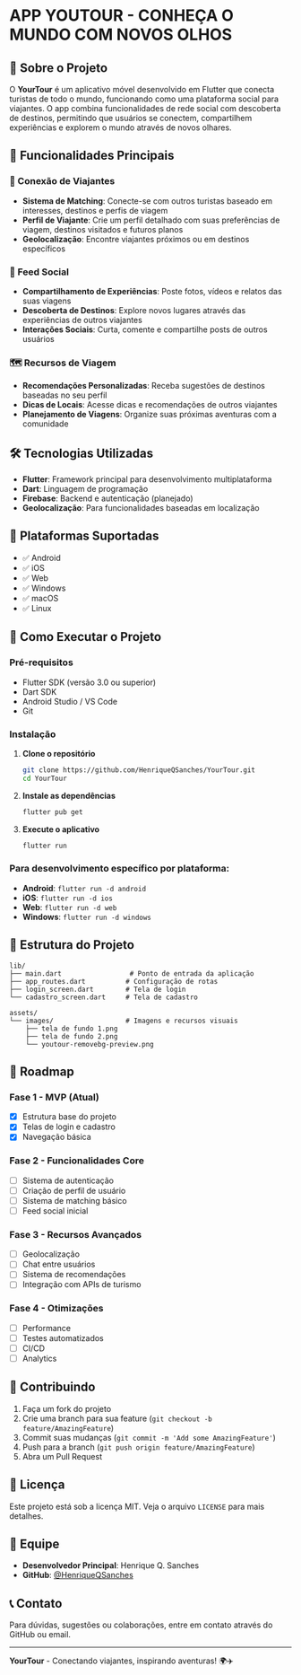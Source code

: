 # APP YOUTOUR - CONHEÇA O MUNDO COM NOVOS OLHOS

## 📱 Sobre o Projeto

O **YourTour** é um aplicativo móvel desenvolvido em Flutter que conecta turistas de todo o mundo, funcionando como uma plataforma social para viajantes. O app combina funcionalidades de rede social com descoberta de destinos, permitindo que usuários se conectem, compartilhem experiências e explorem o mundo através de novos olhares.

## 🌟 Funcionalidades Principais

### 🔗 Conexão de Viajantes
- **Sistema de Matching**: Conecte-se com outros turistas baseado em interesses, destinos e perfis de viagem
- **Perfil de Viajante**: Crie um perfil detalhado com suas preferências de viagem, destinos visitados e futuros planos
- **Geolocalização**: Encontre viajantes próximos ou em destinos específicos

### 📰 Feed Social
- **Compartilhamento de Experiências**: Poste fotos, vídeos e relatos das suas viagens
- **Descoberta de Destinos**: Explore novos lugares através das experiências de outros viajantes
- **Interações Sociais**: Curta, comente e compartilhe posts de outros usuários

### 🗺️ Recursos de Viagem
- **Recomendações Personalizadas**: Receba sugestões de destinos baseadas no seu perfil
- **Dicas de Locais**: Acesse dicas e recomendações de outros viajantes
- **Planejamento de Viagens**: Organize suas próximas aventuras com a comunidade

## 🛠️ Tecnologias Utilizadas

- **Flutter**: Framework principal para desenvolvimento multiplataforma
- **Dart**: Linguagem de programação
- **Firebase**: Backend e autenticação (planejado)
- **Geolocalização**: Para funcionalidades baseadas em localização

## 📱 Plataformas Suportadas

- ✅ Android
- ✅ iOS
- ✅ Web
- ✅ Windows
- ✅ macOS
- ✅ Linux

## 🚀 Como Executar o Projeto

### Pré-requisitos
- Flutter SDK (versão 3.0 ou superior)
- Dart SDK
- Android Studio / VS Code
- Git

### Instalação

1. **Clone o repositório**
   ```bash
   git clone https://github.com/HenriqueQSanches/YourTour.git
   cd YourTour
   ```

2. **Instale as dependências**
   ```bash
   flutter pub get
   ```

3. **Execute o aplicativo**
   ```bash
   flutter run
   ```

### Para desenvolvimento específico por plataforma:

- **Android**: `flutter run -d android`
- **iOS**: `flutter run -d ios`
- **Web**: `flutter run -d web`
- **Windows**: `flutter run -d windows`

## 📁 Estrutura do Projeto

```
lib/
├── main.dart                 # Ponto de entrada da aplicação
├── app_routes.dart          # Configuração de rotas
├── login_screen.dart        # Tela de login
└── cadastro_screen.dart     # Tela de cadastro

assets/
└── images/                  # Imagens e recursos visuais
    ├── tela de fundo 1.png
    ├── tela de fundo 2.png
    └── youtour-removebg-preview.png
```

## 🎯 Roadmap

### Fase 1 - MVP (Atual)
- [x] Estrutura base do projeto
- [x] Telas de login e cadastro
- [x] Navegação básica

### Fase 2 - Funcionalidades Core
- [ ] Sistema de autenticação
- [ ] Criação de perfil de usuário
- [ ] Sistema de matching básico
- [ ] Feed social inicial

### Fase 3 - Recursos Avançados
- [ ] Geolocalização
- [ ] Chat entre usuários
- [ ] Sistema de recomendações
- [ ] Integração com APIs de turismo

### Fase 4 - Otimizações
- [ ] Performance
- [ ] Testes automatizados
- [ ] CI/CD
- [ ] Analytics

## 🤝 Contribuindo

1. Faça um fork do projeto
2. Crie uma branch para sua feature (`git checkout -b feature/AmazingFeature`)
3. Commit suas mudanças (`git commit -m 'Add some AmazingFeature'`)
4. Push para a branch (`git push origin feature/AmazingFeature`)
5. Abra um Pull Request

## 📄 Licença

Este projeto está sob a licença MIT. Veja o arquivo `LICENSE` para mais detalhes.

## 👥 Equipe

- **Desenvolvedor Principal**: Henrique Q. Sanches
- **GitHub**: [@HenriqueQSanches](https://github.com/HenriqueQSanches)

## 📞 Contato

Para dúvidas, sugestões ou colaborações, entre em contato através do GitHub ou email.

---

**YourTour** - Conectando viajantes, inspirando aventuras! 🌍✈️